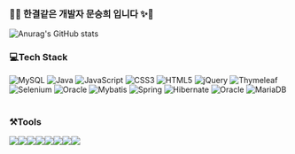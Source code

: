 ### 👋✨ 한결같은 개발자 문승희 입니다 ✨👋
![Anurag's GitHub stats](https://github-readme-stats.vercel.app/api?username=mmoongcoco&theme=dark&show_icons=true)
<!--
**mmoongcoco/mmoongcoco** is a ✨ _special_ ✨ repository because its `README.md` (this file) appears on your GitHub profile.

Here are some ideas to get you started:

- 🔭 I’m currently working on ...
- 🌱 I’m currently learning ...
- 👯 I’m looking to collaborate on ...
- 🤔 I’m looking for help with ...
- 💬 Ask me about ...
- 📫 How to reach me: ...
- 😄 Pronouns: ...
- ⚡ Fun fact: ...
-->

### 💻Tech Stack
![MySQL](https://img.shields.io/badge/mysql-%2300f.svg?style=for-the-badge&logo=mysql&logoColor=white)
![Java](https://img.shields.io/badge/java-%23ED8B00.svg?style=for-the-badge&logo=java&logoColor=white)
![JavaScript](https://img.shields.io/badge/javascript-%23323330.svg?style=for-the-badge&logo=javascript&logoColor=%23F7DF1E)
![CSS3](https://img.shields.io/badge/css3-%231572B6.svg?style=for-the-badge&logo=css3&logoColor=white)
![HTML5](https://img.shields.io/badge/html5-%23E34F26.svg?style=for-the-badge&logo=html5&logoColor=white)
![jQuery](https://img.shields.io/badge/jquery-%230769AD.svg?style=for-the-badge&logo=jquery&logoColor=white)
![Thymeleaf](https://img.shields.io/badge/Thymeleaf-%23005C0F.svg?style=for-the-badge&logo=Thymeleaf&logoColor=white)
![Selenium](https://img.shields.io/badge/-selenium-%43B02A?style=for-the-badge&logo=selenium&logoColor=white)
![Oracle](https://img.shields.io/badge/Oracle-F80000?style=for-the-badge&logo=oracle&logoColor=white)
![Mybatis](https://img.shields.io/badge/Mybatis-000000?style=flat&logo=Fluentd&logoColor=white)
![Spring]()
![Hibernate]()
![Oracle]()
![MariaDB]()
![]()
![]()
![]()

### ⚒️Tools
<img src="https://img.shields.io/badge/Eclipse%20IDE-2C2255?style=flat&logo=EclipseIDE&logoColor=white" /><img src="https://img.shields.io/badge/Visual%20Studio%20Code-007ACC?style=flat&logo=VisualStudioCode&logoColor=white" /><img src="https://img.shields.io/badge/Visual%20Studio-5C2D91.svg?style=flat&logo=visual-studio&logoColor=white" /><img src="https://img.shields.io/badge/Tomcat-F8DC75?style=flat&logo=ApacheTomcat&logoColor=white" /><img src="https://img.shields.io/badge/AWS-232F3E?style=flat&logo=AmazonAWS&logoColor=white" /><img src="https://img.shields.io/badge/GitHub-181717?style=flat&logo=GitHub&logoColor=white" /><img src="https://img.shields.io/badge/Source Tree-0052CC?style=flat&logo=Source Tree&logoColor=white" /><img src="https://img.shields.io/badge/Postman-FF6C37?style=flat&logo=Postman&logoColor=white" />
